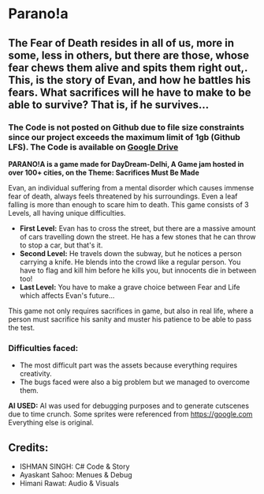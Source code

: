 # Parano!a
## The Fear of Death resides in all of us, more in some, less in others, but there are those, whose fear chews them alive and spits them right out,. This, is the story of Evan, and how he battles his fears. What sacrifices will he have to make to be able to survive? That is, if he survives...

### The Code is not posted on Github due to file size constraints since our project exceeds the maximum limit of 1gb (Github LFS). The Code is available on [Google Drive](https://drive.google.com/drive/folders/16VOHa13srXDOH59-SWoYbunid6Ys9gIC?usp=sharing)

**PARANO!A is a game made for DayDream-Delhi, A Game jam hosted in over 100+ cities, on the Theme: Sacrifices Must Be Made**

Evan, an individual suffering from a mental disorder which causes immense fear of death, always feels threatened by his surroundings. Even a leaf falling is more than enough to scare him to death. This game consists of 3 Levels, all having unique difficulties.

- **First Level:** Evan has to cross the street, but there are a massive amount of cars travelling down the street. He has a few stones that he can throw to stop a car, but that's it.
- **Second Level:** He travels down the subway, but he notices a person carrying a knife. He blends into the crowd like a regular person. You have to flag and kill him before he kills you, but innocents die in between too!
- **Last Level:** You have to make a grave choice between Fear and Life which affects Evan's future...

This game not only requires sacrifices in game, but also in real life, where a person must sacrifice his sanity and muster his patience to be able to pass the test.

### Difficulties faced:
- The most difficult part was the assets because everything requires creativity.
- The bugs faced were also a big problem but we managed to overcome them.


**AI USED:**
AI was used for debugging purposes and to generate cutscenes due to time crunch.
Some sprites were referenced from https://google.com
Everything else is original.

## Credits:
- ISHMAN SINGH: C# Code & Story
- Ayaskant Sahoo: Menues & Debug
- Himani Rawat: Audio & Visuals
